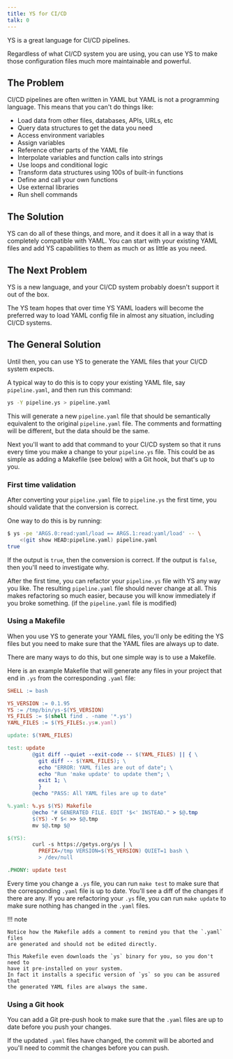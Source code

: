 ```yaml
---
title: YS for CI/CD
talk: 0
---
```


YS is a great language for CI/CD pipelines.

Regardless of what CI/CD system you are using, you can use YS to make those
configuration files much more maintainable and powerful.


## The Problem

CI/CD pipelines are often written in YAML but YAML is not a programming
language.
This means that you can't do things like:

* Load data from other files, databases, APIs, URLs, etc
* Query data structures to get the data you need
* Access environment variables
* Assign variables
* Reference other parts of the YAML file
* Interpolate variables and function calls into strings
* Use loops and conditional logic
* Transform data structures using 100s of built-in functions
* Define and call your own functions
* Use external libraries
* Run shell commands


## The Solution

YS can do all of these things, and more, and it does it all in a way that is
completely compatible with YAML.
You can start with your existing YAML files and add YS capabilities to them as
much or as little as you need.


## The Next Problem

YS is a new language, and your CI/CD system probably doesn't support it out of
the box.

The YS team hopes that over time YS YAML loaders will become the preferred way
to load YAML config file in almost any situation, including CI/CD systems.


## The General Solution

Until then, you can use YS to generate the YAML files that your CI/CD system
expects.

A typical way to do this is to copy your existing YAML file, say
`pipeline.yaml`, and then run this command:

```bash
ys -Y pipeline.ys > pipeline.yaml
```

This will generate a new `pipeline.yaml` file that should be semantically
equivalent to the original `pipeline.yaml` file.
The comments and formatting will be different, but the data should be the same.

Next you'll want to add that command to your CI/CD system so that it runs every
time you make a change to your `pipeline.ys` file.
This could be as simple as adding a Makefile (see below) with a Git hook, but
that's up to you.


### First time validation

After converting your `pipeline.yaml` file to `pipeline.ys` the first time, you
should validate that the conversion is correct.

One way to do this is by running:

```bash
$ ys -pe 'ARGS.0:read:yaml/load == ARGS.1:read:yaml/load' -- \
    <(git show HEAD:pipeline.yaml) pipeline.yaml
true
```

If the output is `true`, then the conversion is correct.
If the output is `false`, then you'll need to investigate why.

After the first time, you can refactor your `pipeline.ys` file with YS any way
you like.
The resulting `pipeline.yaml` file should never change at all.
This makes refactoring so much easier, because you will know immediately if you
broke something. (if the `pipeline.yaml` file is modified)


### Using a Makefile

When you use YS to generate your YAML files, you'll only be editing the YS files
but you need to make sure that the YAML files are always up to date.

There are many ways to do this, but one simple way is to use a Makefile.

Here is an example Makefile that will generate any files in your project that
end in `.ys` from the corresponding `.yaml` file:

```makefile
SHELL := bash

YS_VERSION := 0.1.95
YS := /tmp/bin/ys-$(YS_VERSION)
YS_FILES := $(shell find . -name '*.ys')
YAML_FILES := $(YS_FILES:.ys=.yaml)

update: $(YAML_FILES)

test: update
        @git diff --quiet --exit-code -- $(YAML_FILES) || { \
          git diff -- $(YAML_FILES); \
          echo "ERROR: YAML files are out of date"; \
          echo "Run 'make update' to update them"; \
          exit 1; \
          }
        @echo "PASS: All YAML files are up to date"

%.yaml: %.ys $(YS) Makefile
        @echo "# GENERATED FILE. EDIT '$<' INSTEAD." > $@.tmp
        $(YS) -Y $< >> $@.tmp
        mv $@.tmp $@

$(YS):
        curl -s https://getys.org/ys | \
          PREFIX=/tmp VERSION=$(YS_VERSION) QUIET=1 bash \
          > /dev/null

.PHONY: update test
```

Every time you change a `.ys` file, you can run `make test` to make sure that
the corresponding `.yaml` file is up to date.
You'll see a diff of the changes if there are any.
If you are refactoring your `.ys` file, you can run `make update` to make sure
nothing has changed in the `.yaml` files.

!!! note

    Notice how the Makefile adds a comment to remind you that the `.yaml` files
    are generated and should not be edited directly.

    This Makefile even downloads the `ys` binary for you, so you don't need to
    have it pre-installed on your system.
    In fact it installs a specific version of `ys` so you can be assured that
    the generated YAML files are always the same.


### Using a Git hook

You can add a Git pre-push hook to make sure that the `.yaml` files are up to
date before you push your changes.

If the updated `.yaml` files have changed, the commit will be aborted and you'll
need to commit the changes before you can push.
